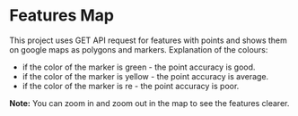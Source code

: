 # Features Map

This project uses GET API request for features with points and shows them on google maps as polygons
and markers. Explanation of the colours:

- if the color of the marker is green - the point accuracy is good.
- if the color of the marker is yellow - the point accuracy is average.
- if the color of the marker is re - the point accuracy is poor.

**Note:** You can zoom in and zoom out in the map to see the features clearer.